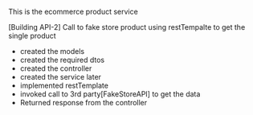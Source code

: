 This is the ecommerce product service

[Building API-2] Call to fake store product using restTempalte to get the single product

- created the models
- created the required dtos
- created the controller
- created the service later
- implemented restTemplate
- invoked call to 3rd party[FakeStoreAPI] to get the data
- Returned response from the controller